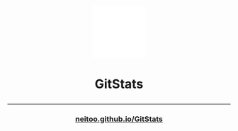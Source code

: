 <p align="center"><img width="120px" src="https://raw.githubusercontent.com/neitoo/GitStats/d6e7958883d9153cbb27157d3a310a771bd15031/source/icon%20_mark%20github.svg"></p>

# <p align="center">GitStats</p>

-----
### <p align="center">[neitoo.github.io/GitStats](https://neitoo.github.io/GitStats)</p>
